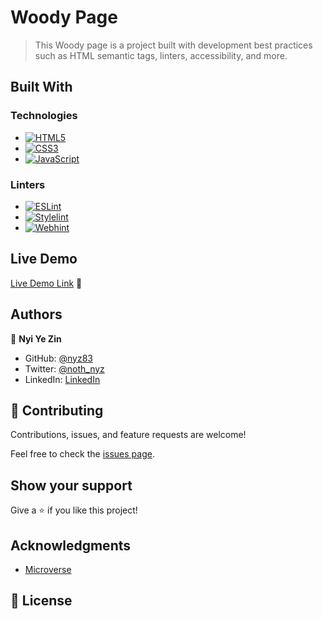 # Woody Page

> This Woody page is a project built with development best practices such as HTML semantic tags, linters, accessibility, and more.

## Built With

### Technologies

- [![HTML5](https://img.shields.io/badge/HTML5-E34F26?logo=html5&logoColor=fff&style=flat-square)](https://developer.mozilla.org/en-US/docs/Web/HTML)
- [![CSS3](https://img.shields.io/badge/CSS3-1572B6?logo=css3&logoColor=fff&style=flat-square)](https://developer.mozilla.org/en-US/docs/Web/CSS)
- [![JavaScript](https://img.shields.io/badge/JavaScript-F7DF1E?logo=javascript&logoColor=000&style=flat-square)](https://developer.mozilla.org/en-US/docs/Web/JavaScript)

### Linters

- [![ESLint](https://img.shields.io/badge/ESLint-4B32C3?logo=eslint&logoColor=fff&style=flat-square)](https://eslint.org/)
- [![Stylelint](https://img.shields.io/badge/stylelint-263238?logo=stylelint&logoColor=fff&style=flat-square)](https://stylelint.io/)
- [![Webhint](https://img.shields.io/badge/webhint-4700A3?logo=webhint&logoColor=fff&style=flat-square)](https://webhint.io/docs/user-guide/)

## Live Demo

[Live Demo Link](https://nyz83.github.io/microverse-module-1-capstone/) 🔗

## Authors

👤 **Nyi Ye Zin**

- GitHub: [@nyz83](https://github.com/nyz83)
- Twitter: [@noth_nyz](https://twitter.com/noth_nyz)
- LinkedIn: [LinkedIn](https://www.linkedin.com/in/nyiyezin83/)

## 🤝 Contributing

Contributions, issues, and feature requests are welcome!

Feel free to check the [issues page](../../issues/).

## Show your support

Give a ⭐️ if you like this project!

## Acknowledgments

- [Microverse](https://www.microverse.org/)

## 📝 License

